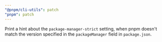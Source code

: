 ```yaml
---
"@pnpm/cli-utils": patch
"pnpm": patch
---
```


Print a hint about the `package-manager-strict` setting, when pnpm doesn't match the version specified in the `packageManager` field in `package.json`.
